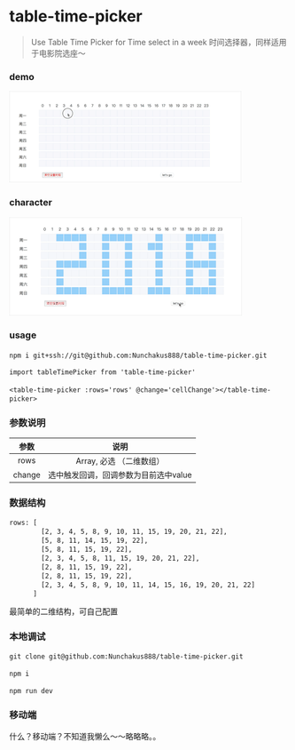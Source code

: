 # table-time-picker

> Use Table Time Picker for Time select in a week
时间选择器，同样适用于电影院选座～

### demo

![](./demo.gif)


### character
![](./demo2018.gif)

### usage

`npm i git+ssh://git@github.com:Nunchakus888/table-time-picker.git`

```
import tableTimePicker from 'table-time-picker'

<table-time-picker :rows='rows' @change='cellChange'></table-time-picker>
```
### 参数说明

| 参数 |  说明 |                    
| :---:| :---: |
| rows | Array, 必选 （二维数组）
| change | 选中触发回调，回调参数为目前选中value


### 数据结构
```
rows: [
        [2, 3, 4, 5, 8, 9, 10, 11, 15, 19, 20, 21, 22],
        [5, 8, 11, 14, 15, 19, 22],
        [5, 8, 11, 15, 19, 22],
        [2, 3, 4, 5, 8, 11, 15, 19, 20, 21, 22],
        [2, 8, 11, 15, 19, 22],
        [2, 8, 11, 15, 19, 22],
        [2, 3, 4, 5, 8, 9, 10, 11, 14, 15, 16, 19, 20, 21, 22]
      ]
```

最简单的二维结构，可自己配置


### 本地调试
```
git clone git@github.com:Nunchakus888/table-time-picker.git
```
`npm i`

`npm run dev`


### 移动端
什么？移动端？不知道我懒么～～略略略。。
